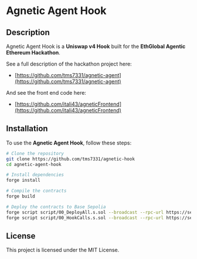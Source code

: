 # Agnetic Agent Hook

## Description
Agnetic Agent Hook is a **Uniswap v4 Hook** built for the **EthGlobal Agentic Ethereum Hackathon**.

See a full description of the hackathon project here:
- [https://github.com/tms7331/agnetic-agent](https://github.com/tms7331/agnetic-agent)

And see the front end code here:
- [https://github.com/itali43/agneticFrontend](https://github.com/itali43/agneticFrontend)


## Installation
To use the **Agnetic Agent Hook**, follow these steps:

```sh
# Clone the repository
git clone https://github.com/tms7331/agnetic-hook
cd agnetic-agent-hook

# Install dependencies
forge install

# Compile the contracts
forge build

# Deploy the contracts to Base Sepolia
forge script script/00_DeployAll.s.sol --broadcast --rpc-url https://sepolia.base.org --private-key <YOUR_PRIVATE_KEY>
forge script script/00_HookCalls.s.sol --broadcast --rpc-url https://sepolia.base.org --private-key <YOUR_PRIVATE_KEY>
```

## License
This project is licensed under the MIT License.